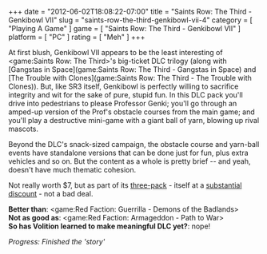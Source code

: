 +++
date = "2012-06-02T18:08:22-07:00"
title = "Saints Row: The Third - Genkibowl VII"
slug = "saints-row-the-third-genkibowl-vii-4"
category = [ "Playing A Game" ]
game = [ "Saints Row: The Third - Genkibowl VII" ]
platform = [ "PC" ]
rating = [ "Meh" ]
+++

At first blush, Genkibowl VII appears to be the least interesting of <game:Saints Row: The Third>'s big-ticket DLC trilogy (along with [Gangstas in Space](game:Saints Row: The Third - Gangstas in Space) and [The Trouble with Clones](game:Saints Row: The Third - The Trouble with Clones)).  But, like SR3 itself, Genkibowl is perfectly willing to sacrifice integrity and wit for the sake of pure, stupid fun.  In this DLC pack you'll drive into pedestrians to please Professor Genki; you'll go through an amped-up version of the Prof's obstacle courses from the main game; and you'll play a destructive mini-game with a giant ball of yarn, blowing up rival mascots.

Beyond the DLC's snack-sized campaign, the obstacle course and yarn-ball events have standalone versions that can be done just for fun, plus extra vehicles and so on.  But the content as a whole is pretty brief -- and yeah, doesn't have much thematic cohesion.

Not really worth $7, but as part of its <a href="http://store.steampowered.com/app/901805/">three-pack</a> - itself at a <a href="http://store.steampowered.com/news/8108/">substantial discount</a> - not a bad deal.

<b>Better than</b>: <game:Red Faction: Guerrilla - Demons of the Badlands>  
<b>Not as good as</b>: <game:Red Faction: Armageddon - Path to War>  
<b>So has Volition learned to make meaningful DLC yet?</b>: nope!

<i>Progress: Finished the 'story'</i>